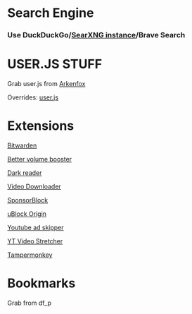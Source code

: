 # Search Engine

### Use DuckDuckGo/[SearXNG instance](https://searx.space/)/Brave Search

# USER.JS STUFF

Grab user.js from [Arkenfox](https://github.com/arkenfox/user.js/blob/master/user.js)

Overrides: [user.js](/firefox/user.js)

# Extensions

[Bitwarden](https://addons.mozilla.org/en-US/firefox/addon/bitwarden-password-manager/)

[Better volume booster](https://addons.mozilla.org/en-US/firefox/addon/better-volume-booster/)

[Dark reader](https://addons.mozilla.org/en-US/firefox/addon/darkreader/)

[Video Downloader](https://addons.mozilla.org/en-US/firefox/addon/video-downloadhelper/)

[SponsorBlock](https://addons.mozilla.org/en-US/firefox/addon/sponsorblock/)

[uBlock Origin](https://addons.mozilla.org/en-US/firefox/addon/ublock-origin/)

[Youtube ad skipper](https://addons.mozilla.org/en-US/firefox/addon/skiperoo/)

[YT Video Stretcher](https://addons.mozilla.org/en-US/firefox/addon/youtube-fullscreen-fit/)

[Tampermonkey](https://addons.mozilla.org/en-US/firefox/addon/tampermonkey/)

# Bookmarks

Grab from df_p
